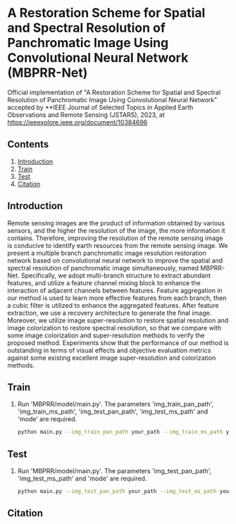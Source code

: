 # A Restoration Scheme for Spatial and Spectral Resolution of Panchromatic Image Using Convolutional Neural Network (MBPRR-Net)
Official implementation of "A Restoration Scheme for Spatial and Spectral Resolution of Panchromatic Image Using Convolutional Neural Network" accepted by **IEEE Journal of Selected Topics in Applied Earth Observations and Remote Sensing (JSTARS), 2023, at https://ieeexplore.ieee.org/document/10384696

## Contents
1. [Introduction](#introduction)
2. [Train](#train)
3. [Test](#test)
4. [Citation](#citation)

## Introduction
Remote sensing images are the product of information obtained by various sensors, and the higher the resolution of the image, the more information it contains. Therefore, improving the resolution of the remote sensing image is conducive to identify earth resources from the remote sensing image. We present a multiple branch panchromatic image resolution restoration network based on convolutional neural network to improve the spatial and spectral resolution of panchromatic image simultaneously, named MBPRR-Net. Specifically, we adopt multi-branch structure to extract abundant features, and utilize a feature channel mixing block to enhance the interaction of adjacent channels between features. Feature aggregation in our method is used to learn more effective features from each branch, then a cubic filter is utilized to enhance the aggregated features. After feature extraction, we use a recovery architecture to generate the final image. Moreover, we utilize image super-resolution to restore spatial resolution and image colorization to restore spectral resolution, so that we compare with some image colorization and super-resolution methods to verify the proposed method. Experiments show that the performance of our method is outstanding in terms of visual effects and objective evaluation metrics against some existing excellent image super-resolution and colorization methods.

## Train
1. Run 'MBPRR/model/main.py'. The parameters 'img_train_pan_path', 'img_train_ms_path', 'img_test_pan_path', 'img_test_ms_path' and 'mode' are required.
    ```bash
    python main.py --img_train_pan_path your_path --img_train_ms_path your_path --img_test_pan_path your_path --img_test_ms_path your_path --mode train
    ```

## Test
1. Run 'MBPRR/model/main.py'. The parameters 'img_test_pan_path', 'img_test_ms_path' and 'mode' are required.
    ```bash
    python main.py --img_test_pan_path your_path --img_test_ms_path your_path --mode test
    ```

## Citation
```


```
